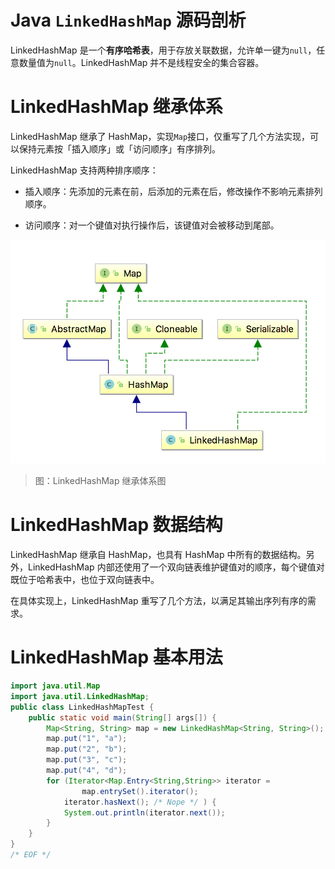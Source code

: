# Java `LinkedHashMap` 源码剖析

LinkedHashMap 是一个**有序哈希表**，用于存放关联数据，允许单一键为`null`，任意数量值为`null`。LinkedHashMap 并不是线程安全的集合容器。

# LinkedHashMap 继承体系

LinkedHashMap 继承了 HashMap，实现`Map`接口，仅重写了几个方法实现，可以保持元素按「插入顺序」或「访问顺序」有序排列。

LinkedHashMap 支持两种排序顺序：

- 插入顺序：先添加的元素在前，后添加的元素在后，修改操作不影响元素排列顺序。

- 访问顺序：对一个键值对执行操作后，该键值对会被移动到尾部。

![Collections-LinkedHashMap-1-Hierachy][Collections-LinkedHashMap-1-Hierachy]

> 图：LinkedHashMap 继承体系图

# LinkedHashMap 数据结构

LinkedHashMap 继承自 HashMap，也具有 HashMap 中所有的数据结构。另外，LinkedHashMap 内部还使用了一个双向链表维护键值对的顺序，每个键值对既位于哈希表中，也位于双向链表中。

在具体实现上，LinkedHashMap 重写了几个方法，以满足其输出序列有序的需求。

# LinkedHashMap 基本用法

```java
import java.util.Map
import java.util.LinkedHashMap;
public class LinkedHashMapTest {
    public static void main(String[] args[]) {
        Map<String, String> map = new LinkedHashMap<String, String>();
        map.put("1", "a");
        map.put("2", "b");
        map.put("3", "c");
        map.put("4", "d");
        for (Iterator<Map.Entry<String,String>> iterator =
                map.entrySet().iterator();
            iterator.hasNext(); /* Nope */ ) {
            System.out.println(iterator.next());
        }
    }
}
/* EOF */
```













[Collections-LinkedHashMap-1-Hierachy]: ../../images/Collections-LinkedHashMap-1-Hierachy.png

<!-- EOF -->
